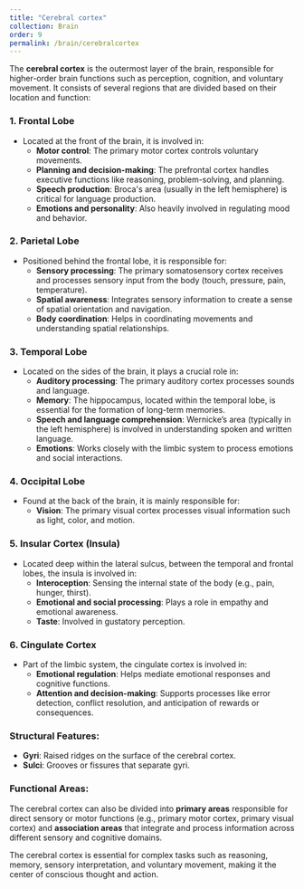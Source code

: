 ```yaml
---
title: "Cerebral cortex"
collection: Brain
order: 9
permalink: /brain/cerebralcortex
---
```


The **cerebral cortex** is the outermost layer of the brain, responsible for higher-order brain functions such as perception, cognition, and voluntary movement. It consists of several regions that are divided based on their location and function:

### 1. **Frontal Lobe**
   - Located at the front of the brain, it is involved in:
     - **Motor control**: The primary motor cortex controls voluntary movements.
     - **Planning and decision-making**: The prefrontal cortex handles executive functions like reasoning, problem-solving, and planning.
     - **Speech production**: Broca's area (usually in the left hemisphere) is critical for language production.
     - **Emotions and personality**: Also heavily involved in regulating mood and behavior.

### 2. **Parietal Lobe**
   - Positioned behind the frontal lobe, it is responsible for:
     - **Sensory processing**: The primary somatosensory cortex receives and processes sensory input from the body (touch, pressure, pain, temperature).
     - **Spatial awareness**: Integrates sensory information to create a sense of spatial orientation and navigation.
     - **Body coordination**: Helps in coordinating movements and understanding spatial relationships.

### 3. **Temporal Lobe**
   - Located on the sides of the brain, it plays a crucial role in:
     - **Auditory processing**: The primary auditory cortex processes sounds and language.
     - **Memory**: The hippocampus, located within the temporal lobe, is essential for the formation of long-term memories.
     - **Speech and language comprehension**: Wernicke’s area (typically in the left hemisphere) is involved in understanding spoken and written language.
     - **Emotions**: Works closely with the limbic system to process emotions and social interactions.

### 4. **Occipital Lobe**
   - Found at the back of the brain, it is mainly responsible for:
     - **Vision**: The primary visual cortex processes visual information such as light, color, and motion.

### 5. **Insular Cortex (Insula)**
   - Located deep within the lateral sulcus, between the temporal and frontal lobes, the insula is involved in:
     - **Interoception**: Sensing the internal state of the body (e.g., pain, hunger, thirst).
     - **Emotional and social processing**: Plays a role in empathy and emotional awareness.
     - **Taste**: Involved in gustatory perception.

### 6. **Cingulate Cortex**
   - Part of the limbic system, the cingulate cortex is involved in:
     - **Emotional regulation**: Helps mediate emotional responses and cognitive functions.
     - **Attention and decision-making**: Supports processes like error detection, conflict resolution, and anticipation of rewards or consequences.

### Structural Features:
- **Gyri**: Raised ridges on the surface of the cerebral cortex.
- **Sulci**: Grooves or fissures that separate gyri.
  
### Functional Areas:
The cerebral cortex can also be divided into **primary areas** responsible for direct sensory or motor functions (e.g., primary motor cortex, primary visual cortex) and **association areas** that integrate and process information across different sensory and cognitive domains.

The cerebral cortex is essential for complex tasks such as reasoning, memory, sensory interpretation, and voluntary movement, making it the center of conscious thought and action.

